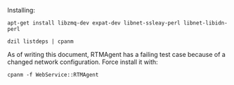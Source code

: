 Installing:

    apt-get install libzmq-dev expat-dev libnet-ssleay-perl libnet-libidn-perl

    dzil listdeps | cpanm

As of writing this document, RTMAgent has a failing test case because
of a changed network configuration. Force install it with:

    cpanm -f WebService::RTMAgent
